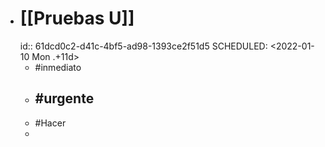 - # [[Pruebas U]]
  id:: 61dcd0c2-d41c-4bf5-ad98-1393ce2f51d5
  SCHEDULED: <2022-01-10 Mon .+11d>
	- #inmediato
	- #urgente
		-
	- #Hacer
	-